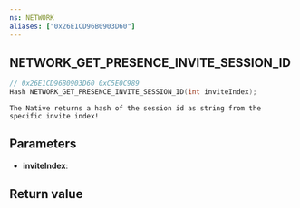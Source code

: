 ```yaml
---
ns: NETWORK
aliases: ["0x26E1CD96B0903D60"]
---
```

## NETWORK_GET_PRESENCE_INVITE_SESSION_ID

```c
// 0x26E1CD96B0903D60 0xC5E0C989
Hash NETWORK_GET_PRESENCE_INVITE_SESSION_ID(int inviteIndex);
```
```
The Native returns a hash of the session id as string from the specific invite index!
```

## Parameters
* **inviteIndex**: 

## Return value
